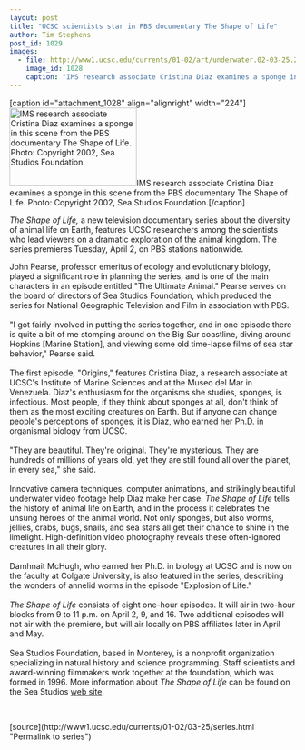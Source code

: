 ```yaml
---
layout: post
title: "UCSC scientists star in PBS documentary The Shape of Life"
author: Tim Stephens
post_id: 1029
images:
  - file: http://www1.ucsc.edu/currents/01-02/art/underwater.02-03-25.224.jpg
    image_id: 1028
    caption: "IMS research associate Cristina Diaz examines a sponge in this scene from the PBS documentary The Shape of Life. Photo: Copyright 2002, Sea Studios Foundation."
---
```


[caption id="attachment_1028" align="alignright" width="224"]<a href="http://localhost/mysite/wp-content/uploads/2002/03/underwater.02-03-25.224.jpg"><img class="size-full wp-image-1028" src="http://localhost/mysite/wp-content/uploads/2002/03/underwater.02-03-25.224.jpg" alt="IMS research associate Cristina Diaz examines a sponge in this scene from the PBS documentary The Shape of Life. Photo: Copyright 2002, Sea Studios Foundation." width="224" height="138" /></a>IMS research associate Cristina Diaz examines a sponge in this scene from the PBS documentary The Shape of Life. Photo: Copyright 2002, Sea Studios Foundation.[/caption]
<p>
  <i>The Shape of Life,</i> a new television documentary series about the diversity of animal life on Earth, features UCSC researchers among the scientists who lead viewers on a dramatic exploration of the animal kingdom. The series premieres Tuesday, April 2, on PBS stations nationwide.
</p>John Pearse, professor emeritus of ecology and evolutionary biology, played a significant role in planning the series, and is one of the main characters in an episode entitled "The Ultimate Animal." Pearse serves on the board of directors of Sea Studios Foundation, which produced the series for National Geographic Television and Film in association with PBS.<br>
<br>
"I got fairly involved in putting the series together, and in one episode there is quite a bit of me stomping around on the Big Sur coastline, diving around Hopkins [Marine Station], and viewing some old time-lapse films of sea star behavior," Pearse said.<br>
<br>
The first episode, "Origins," features Cristina Diaz, a research associate at UCSC's Institute of Marine Sciences and at the Museo del Mar in Venezuela. Diaz's enthusiasm for the organisms she studies, sponges, is infectious. Most people, if they think about sponges at all, don't think of them as the most exciting creatures on Earth. But if anyone can change people's perceptions of sponges, it is Diaz, who earned her Ph.D. in organismal biology from UCSC.<br>
<br>
"They are beautiful. They're original. They're mysterious. They are hundreds of millions of years old, yet they are still found all over the planet, in every sea," she said.<br>
<br>
Innovative camera techniques, computer animations, and strikingly beautiful underwater video footage help Diaz make her case. <i>The Shape of Life</i> tells the history of animal life on Earth, and in the process it celebrates the unsung heroes of the animal world. Not only sponges, but also worms, jellies, crabs, bugs, snails, and sea stars all get their chance to shine in the limelight. High-definition video photography reveals these often-ignored creatures in all their glory.<br>
<br>
Damhnait McHugh, who earned her Ph.D. in biology at UCSC and is now on the faculty at Colgate University, is also featured in the series, describing the wonders of annelid worms in the episode "Explosion of Life."<br>
<br>
<i>The Shape of Life</i> consists of eight one-hour episodes. It will air in two-hour blocks from 9 to 11 p.m. on April 2, 9, and 16. Two additional episodes will not air with the premiere, but will air locally on PBS affiliates later in April and May.<br>
<br>
Sea Studios Foundation, based in Monterey, is a nonprofit organization specializing in natural history and science programming. Staff scientists and award-winning filmmakers work together at the foundation, which was formed in 1996. More information about <i>The Shape of Life</i> can be found on the Sea Studios <a href="http://www.seastudios.com">web site</a>.
<p>
  <br>

</p>
<p>

</p>
[source](http://www1.ucsc.edu/currents/01-02/03-25/series.html "Permalink to series")

